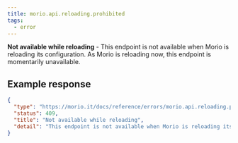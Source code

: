 ```yaml
---
title: morio.api.reloading.prohibited
tags:
  - error
---
```


<!-- MORIO_AUTO_GENERATED_CONTENT_STARTS - Manual changes made below will be overwritten -->

**Not available while reloading** - This endpoint is not available when Morio is reloading its configuration. As Morio is reloading now, this endpoint is momentarily unavailable.

<!-- MORIO_AUTO_GENERATED_CONTENT_ENDS - Manual changes made above will be overwritten -->

<!-- MORIO_AUTO_GENERATED_CONTENT_STARTS - Manual changes made below will be overwritten -->

## Example response

```json
{
  "type": "https://morio.it/docs/reference/errors/morio.api.reloading.prohibited",
  "status": 409,
  "title": "Not available while reloading",
  "detail": "This endpoint is not available when Morio is reloading its configuration. As Morio is reloading now, this endpoint is momentarily unavailable."
}
```

<!-- MORIO_AUTO_GENERATED_CONTENT_ENDS - Manual changes made above will be overwritten -->
